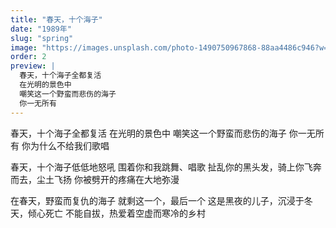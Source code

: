 ```yaml
---
title: "春天，十个海子"
date: "1989年"
slug: "spring"
image: "https://images.unsplash.com/photo-1490750967868-88aa4486c946?w=800&h=400&fit=crop&crop=center"
order: 2
preview: |
  春天，十个海子全都复活
  在光明的景色中
  嘲笑这一个野蛮而悲伤的海子
  你一无所有
---
```


春天，十个海子全都复活
在光明的景色中
嘲笑这一个野蛮而悲伤的海子
你一无所有
你为什么不给我们歌唱

春天，十个海子低低地怒吼
围着你和我跳舞、唱歌
扯乱你的黑头发，骑上你飞奔而去，尘土飞扬
你被劈开的疼痛在大地弥漫

在春天，野蛮而复仇的海子
就剩这一个，最后一个
这是黑夜的儿子，沉浸于冬天，倾心死亡
不能自拔，热爱着空虚而寒冷的乡村